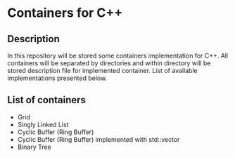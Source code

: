 # Containers for C++

## Description

In this repository will be stored some containers implementation for C++. All containers will be separated by directories and within directory will be stored description file for implemented container. List of available implementations presented below.

## List of containers

- Grid
- Singly Linked List
- Cyclic Buffer (Ring Buffer)
- Cyclic Buffer (Ring Buffer) implemented with std::vector
- Binary Tree
